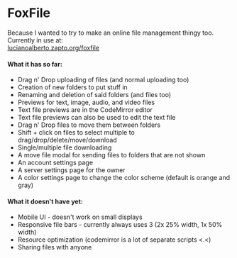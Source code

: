 # FoxFile
Because I wanted to try to make an online file management thingy too.
Currently in use at:  
[lucianoalberto.zapto.org/foxfile](http://lucianoalberto.zapto.org/foxfile)

#### What it has so far:  
- Drag n' Drop uploading of files (and normal uploading too)  
- Creation of new folders to put stuff in
- Renaming and deletion of said folders (and files too)
- Previews for text, image, audio, and video files
- Text file previews are in the CodeMirror editor
- Text file previews can also be used to edit the text file
- Drag n' Drop files to move them between folders
- Shift + click on files to select multiple to drag/drop/delete/move/download
- Single/multiple file downloading
- A move file modal for sending files to folders that are not shown
- An account settings page
- A server settings page for the owner
- A color settings page to change the color scheme (default is orange and gray)

#### What it doesn't have yet:
- Mobile UI - doesn't work on small displays
- Responsive file bars - currently always uses 3 (2x 25% width, 1x 50% width)
- Resource optimization (codemirror is a lot of separate scripts <.<)
- Sharing files with anyone
